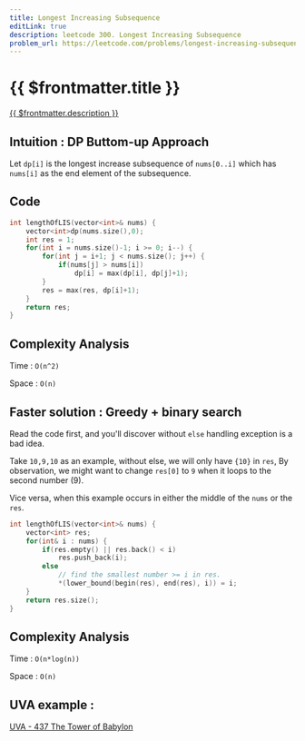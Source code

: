 ```yaml
---
title: Longest Increasing Subsequence
editLink: true
description: leetcode 300. Longest Increasing Subsequence
problem_url: https://leetcode.com/problems/longest-increasing-subsequence/
---
```


# {{ $frontmatter.title }}

<a href="{{ $frontmatter.problem_url }}" target="_blank" rel="noopener noreferrer">{{ $frontmatter.description }}</a>

## Intuition : DP Buttom-up Approach

Let `dp[i]` is the longest increase subsequence of `nums[0..i]` which has `nums[i]` as the end element of the subsequence.

## Code

```cpp
int lengthOfLIS(vector<int>& nums) {
    vector<int>dp(nums.size(),0);
    int res = 1;
    for(int i = nums.size()-1; i >= 0; i--) {
        for(int j = i+1; j < nums.size(); j++) {
            if(nums[j] > nums[i])
                dp[i] = max(dp[i], dp[j]+1);
        }
        res = max(res, dp[i]+1);
    }
    return res;
}
```

## Complexity Analysis

Time : `O(n^2)`

Space : `O(n)`

## Faster solution : Greedy + binary search

Read the code first, and you'll discover without `else` handling exception is a bad idea.

Take `10,9,10` as an example, without else, we will only have `{10}` in `res`, By observation, we might want to change `res[0]` to `9` when it loops to the second number (9).

Vice versa, when this example occurs in either the middle of the `nums` or the `res`.

```cpp
int lengthOfLIS(vector<int>& nums) {
    vector<int> res;
    for(int& i : nums) {
        if(res.empty() || res.back() < i)
            res.push_back(i);
        else
            // find the smallest number >= i in res.
            *(lower_bound(begin(res), end(res), i)) = i;
    }
    return res.size();
}
```

## Complexity Analysis

Time : `O(n*log(n))`

Space : `O(n)`

## UVA example :

[UVA - 437 The Tower of Babylon](https://blog.ryankert.cc/2023/01/23/data_structure/uva-437/)
